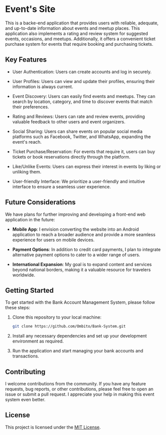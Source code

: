 # Event's Site

This is a backe-end application that provides users with reliable, adequate, and up-to-date information about events and meetup places. This application also implements a rating and review system for suggested events, occasions, and meetups. Additionally, it offers a convenient ticket purchase system for events that require booking and purchasing tickets.
 

## Key Features

- User Authentication: Users can create accounts and log in securely.

- User Profiles: Users can view and update their profiles, ensuring their information is always current.

- Event Discovery: Users can easily find events and meetups. They can search by location, category, and time to discover events that match their preferences.

- Rating and Reviews: Users can rate and review events, providing valuable feedback to other users and event organizers.

- Social Sharing: Users can share events on popular social media platforms such as Facebook, Twitter, and WhatsApp, expanding the event's reach.

- Ticket Purchase/Reservation: For events that require it, users can buy tickets or book reservations directly through the platform.

- Like/Unlike Events: Users can express their interest in events by liking or unliking them.

- User-friendly Interface: We prioritize a user-friendly and intuitive interface to ensure a seamless user experience.


## Future Considerations

We have plans for further improving and developing a front-end web application in the future:

- **Mobile App**: I envision converting the website into an Android application to reach a broader audience and provide a more seamless experience for users on mobile devices.

- **Payment Options**: In addition to credit card payments, I plan to integrate alternative payment options to cater to a wider range of users.

- **International Expansion**: My goal is to expand content and services beyond national borders, making it a valuable resource for travelers worldwide.


## Getting Started

To get started with the Bank Account Management System, please follow these steps:

1. Clone this repository to your local machine:

    ```bash
    git clone https://github.com/Ombito/Bank-System.git
    ```

2. Install any necessary dependencies and set up your development environment as required.

3. Run the application and start managing your bank accounts and transactions.


## Contributing

I welcome contributions from the community. If you have any feature requests, bug reports, or other contributions, please feel free to open an issue or submit a pull request. I appreciate your help in making this event system even better.

## License

This project is licensed under the [MIT License](LICENSE).